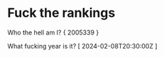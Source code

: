 # Fuck the rankings

Who the hell am I?
{ 2005339 }

What fucking year is it?
[ 2024-02-08T20:30:00Z ]

